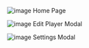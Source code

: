 ![image](https://github.com/arshadsumarno/startingXI/assets/148101994/43151589-3aa5-42f7-95d1-c0364fe4023d)
Home Page

![image](https://github.com/arshadsumarno/startingXI/assets/148101994/27735f05-6f6d-4ce3-8870-c05f20cadbc5)
Edit Player Modal

![image](https://github.com/arshadsumarno/startingXI/assets/148101994/10b31e0f-3967-4f9c-8bab-6af7b2a52f7f)
Settings Modal
